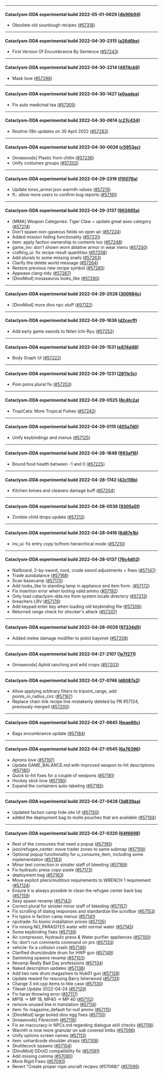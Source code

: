 
---

#### Cataclysm-DDA experimental build 2022-05-01-0629 ([4b90b94](https://github.com/CleverRaven/Cataclysm-DDA/releases/tag/cdda-experimental-2022-05-01-0629))

* Obsolete old sourdough recipes ([#57318](https://github.com/CleverRaven/Cataclysm-DDA/pull/57318))

---

#### Cataclysm-DDA experimental build 2022-04-30-2315 ([a26d6be](https://github.com/CleverRaven/Cataclysm-DDA/releases/tag/cdda-experimental-2022-04-30-2315))

* First Version Of Encumbrance By Sentence ([#57243](https://github.com/CleverRaven/Cataclysm-DDA/pull/57243))

---

#### Cataclysm-DDA experimental build 2022-04-30-2214 ([4974cb9](https://github.com/CleverRaven/Cataclysm-DDA/releases/tag/cdda-experimental-2022-04-30-2214))

* Mask love ([#57298](https://github.com/CleverRaven/Cataclysm-DDA/pull/57298))

---

#### Cataclysm-DDA experimental build 2022-04-30-1427 ([e0aadea](https://github.com/CleverRaven/Cataclysm-DDA/releases/tag/cdda-experimental-2022-04-30-1427))

* Fix auto medicinal tea ([#57305](https://github.com/CleverRaven/Cataclysm-DDA/pull/57305))

---

#### Cataclysm-DDA experimental build 2022-04-30-0614 ([c27c434](https://github.com/CleverRaven/Cataclysm-DDA/releases/tag/cdda-experimental-2022-04-30-0614))

* Routine i18n updates on 30 April 2022 ([#57283](https://github.com/CleverRaven/Cataclysm-DDA/pull/57283))

---

#### Cataclysm-DDA experimental build 2022-04-30-0026 ([c5953ac](https://github.com/CleverRaven/Cataclysm-DDA/releases/tag/cdda-experimental-2022-04-30-0026))

* [Innawoods] Plastic from chitin ([#57236](https://github.com/CleverRaven/Cataclysm-DDA/pull/57236))
* Unify costumes groups ([#57202](https://github.com/CleverRaven/Cataclysm-DDA/pull/57202))

---

#### Cataclysm-DDA experimental build 2022-04-29-2319 ([f10076a](https://github.com/CleverRaven/Cataclysm-DDA/releases/tag/cdda-experimental-2022-04-29-2319))

* Update torso_armor.json warmth values ([#57215](https://github.com/CleverRaven/Cataclysm-DDA/pull/57215))
* ft.: allow more users to confirm bug reports ([#57191](https://github.com/CleverRaven/Cataclysm-DDA/pull/57191))

---

#### Cataclysm-DDA experimental build 2022-04-29-2137 ([963495a](https://github.com/CleverRaven/Cataclysm-DDA/releases/tag/cdda-experimental-2022-04-29-2137))

* [MMA] Weapon Categories: Tiger Claw + update great axes category ([#57214](https://github.com/CleverRaven/Cataclysm-DDA/pull/57214))
* Don't spawn non-gaseous fields on open air ([#57224](https://github.com/CleverRaven/Cataclysm-DDA/pull/57224))
* Added mission hiding functionality ([#57231](https://github.com/CleverRaven/Cataclysm-DDA/pull/57231))
* item: apply faction ownership to contents too ([#57248](https://github.com/CleverRaven/Cataclysm-DDA/pull/57248))
* game_inv: don't shown worn ablative armor in wear menu ([#57250](https://github.com/CleverRaven/Cataclysm-DDA/pull/57250))
* crafting_ui: fix recipe result quantities ([#57258](https://github.com/CleverRaven/Cataclysm-DDA/pull/57258))
* Add plurals to some missing snails ([#57263](https://github.com/CleverRaven/Cataclysm-DDA/pull/57263))
* Clarify the delete world message ([#57264](https://github.com/CleverRaven/Cataclysm-DDA/pull/57264))
* Restore previous new recipe symbol ([#57265](https://github.com/CleverRaven/Cataclysm-DDA/pull/57265))
* Appease clang-tidy ([#57267](https://github.com/CleverRaven/Cataclysm-DDA/pull/57267))
* [DinoMod] mosasaurus looks_like ([#57260](https://github.com/CleverRaven/Cataclysm-DDA/pull/57260))

---

#### Cataclysm-DDA experimental build 2022-04-29-2028 ([300984c](https://github.com/CleverRaven/Cataclysm-DDA/releases/tag/cdda-experimental-2022-04-29-2028))

* [DinoMod] more dino npc stuff ([#57122](https://github.com/CleverRaven/Cataclysm-DDA/pull/57122))

---

#### Cataclysm-DDA experimental build 2022-04-29-1636 ([d2cecff](https://github.com/CleverRaven/Cataclysm-DDA/releases/tag/cdda-experimental-2022-04-29-1636))

* Add early game swords to Niten Ichi-Ryu ([#57252](https://github.com/CleverRaven/Cataclysm-DDA/pull/57252))

---

#### Cataclysm-DDA experimental build 2022-04-29-1531 ([e874d48](https://github.com/CleverRaven/Cataclysm-DDA/releases/tag/cdda-experimental-2022-04-29-1531))

* Body Graph UI ([#57222](https://github.com/CleverRaven/Cataclysm-DDA/pull/57222))

---

#### Cataclysm-DDA experimental build 2022-04-29-1231 ([2811e3c](https://github.com/CleverRaven/Cataclysm-DDA/releases/tag/cdda-experimental-2022-04-29-1231))

* Pom poms plural fix ([#57253](https://github.com/CleverRaven/Cataclysm-DDA/pull/57253))

---

#### Cataclysm-DDA experimental build 2022-04-29-0525 ([8c4fc2a](https://github.com/CleverRaven/Cataclysm-DDA/releases/tag/cdda-experimental-2022-04-29-0525))

* TropiCata: More Tropical Fishes ([#57242](https://github.com/CleverRaven/Cataclysm-DDA/pull/57242))

---

#### Cataclysm-DDA experimental build 2022-04-29-0115 ([405a7d0](https://github.com/CleverRaven/Cataclysm-DDA/releases/tag/cdda-experimental-2022-04-29-0115))

* Unify keybindings and menus ([#57125](https://github.com/CleverRaven/Cataclysm-DDA/pull/57125))

---

#### Cataclysm-DDA experimental build 2022-04-28-1848 ([993af16](https://github.com/CleverRaven/Cataclysm-DDA/releases/tag/cdda-experimental-2022-04-28-1848))

* Bound food health between -1 and 0 ([#57225](https://github.com/CleverRaven/Cataclysm-DDA/pull/57225))

---

#### Cataclysm-DDA experimental build 2022-04-28-1742 ([42c118b](https://github.com/CleverRaven/Cataclysm-DDA/releases/tag/cdda-experimental-2022-04-28-1742))

* Kitchen knives and cleavers damage buff ([#57204](https://github.com/CleverRaven/Cataclysm-DDA/pull/57204))

---

#### Cataclysm-DDA experimental build 2022-04-28-0536 ([9305a5f](https://github.com/CleverRaven/Cataclysm-DDA/releases/tag/cdda-experimental-2022-04-28-0536))

* Zombie child drops update ([#57212](https://github.com/CleverRaven/Cataclysm-DDA/pull/57212))

---

#### Cataclysm-DDA experimental build 2022-04-28-0416 ([6d87e1b](https://github.com/CleverRaven/Cataclysm-DDA/releases/tag/cdda-experimental-2022-04-28-0416))

* inv_ui: fix entry copy to/from hierarchical mode ([#57210](https://github.com/CleverRaven/Cataclysm-DDA/pull/57210))

---

#### Cataclysm-DDA experimental build 2022-04-28-0137 ([76c4d02](https://github.com/CleverRaven/Cataclysm-DDA/releases/tag/cdda-experimental-2022-04-28-0137))

* Nailboard, 2-by-sword, nord, crude sword adjustments + fixes ([#57147](https://github.com/CleverRaven/Cataclysm-DDA/pull/57147))
* Trade autobalance ([#57168](https://github.com/CleverRaven/Cataclysm-DDA/pull/57168))
* Scan basecamp ([#57170](https://github.com/CleverRaven/Cataclysm-DDA/pull/57170))
* Add looks_like to standing lamp in appliance and item form. ([#57172](https://github.com/CleverRaven/Cataclysm-DDA/pull/57172))
* Fix insertion error when looting valid ammo ([#57192](https://github.com/CleverRaven/Cataclysm-DDA/pull/57192))
* Only load cataclysm-dda.mo from system locale directory ([#57213](https://github.com/CleverRaven/Cataclysm-DDA/pull/57213))
* breachers LBV ([#57176](https://github.com/CleverRaven/Cataclysm-DDA/pull/57176))
* Add keypad enter key when loading old keybinding file ([#57206](https://github.com/CleverRaven/Cataclysm-DDA/pull/57206))
* Returned range check for shocker's attack ([#57207](https://github.com/CleverRaven/Cataclysm-DDA/pull/57207))

---

#### Cataclysm-DDA experimental build 2022-04-28-0029 ([97334d5](https://github.com/CleverRaven/Cataclysm-DDA/releases/tag/cdda-experimental-2022-04-28-0029))

* Added melee damage modifier to pistol bayonet ([#57208](https://github.com/CleverRaven/Cataclysm-DDA/pull/57208))

---

#### Cataclysm-DDA experimental build 2022-04-27-2107 ([1e7f271](https://github.com/CleverRaven/Cataclysm-DDA/releases/tag/cdda-experimental-2022-04-27-2107))

* [Innawoods] Aphid ranching and wild crops ([#57203](https://github.com/CleverRaven/Cataclysm-DDA/pull/57203))

---

#### Cataclysm-DDA experimental build 2022-04-27-0746 ([d6087a2](https://github.com/CleverRaven/Cataclysm-DDA/releases/tag/cdda-experimental-2022-04-27-0746))

* Allow applying arbitrary filters to tripoint_range, add points_in_radius_circ ([#57187](https://github.com/CleverRaven/Cataclysm-DDA/pull/57187))
* Replace chain link recipe line mistakenly deleted by PR #57124, previously merged ([#57200](https://github.com/CleverRaven/Cataclysm-DDA/pull/57200))

---

#### Cataclysm-DDA experimental build 2022-04-27-0645 ([6eae86c](https://github.com/CleverRaven/Cataclysm-DDA/releases/tag/cdda-experimental-2022-04-27-0645))

* Bags encumbrance update ([#57184](https://github.com/CleverRaven/Cataclysm-DDA/pull/57184))

---

#### Cataclysm-DDA experimental build 2022-04-27-0545 ([6a76396](https://github.com/CleverRaven/Cataclysm-DDA/releases/tag/cdda-experimental-2022-04-27-0545))

* Aprons love ([#57197](https://github.com/CleverRaven/Cataclysm-DDA/pull/57197))
* Update GAME_BALANCE.md with improved weapon to-hit descriptions ([#57180](https://github.com/CleverRaven/Cataclysm-DDA/pull/57180))
* Quick to-hit fixes for a couple of weapons ([#57181](https://github.com/CleverRaven/Cataclysm-DDA/pull/57181))
* Hockey stick love ([#57190](https://github.com/CleverRaven/Cataclysm-DDA/pull/57190))
* Expand the containers auto-labeling ([#57185](https://github.com/CleverRaven/Cataclysm-DDA/pull/57185))

---

#### Cataclysm-DDA experimental build 2022-04-27-0428 ([3d839aa](https://github.com/CleverRaven/Cataclysm-DDA/releases/tag/cdda-experimental-2022-04-27-0428))

* Updated faction camp hide site UI ([#57150](https://github.com/CleverRaven/Cataclysm-DDA/pull/57150))
* added the deployment bag to molle pouches that are available ([#57194](https://github.com/CleverRaven/Cataclysm-DDA/pull/57194))

---

#### Cataclysm-DDA experimental build 2022-04-27-0320 ([64f6698](https://github.com/CleverRaven/Cataclysm-DDA/releases/tag/cdda-experimental-2022-04-27-0320))

* Rest of the consumes that need a popup ([#57195](https://github.com/CleverRaven/Cataclysm-DDA/pull/57195))
* json/refugee_center: move trader zones to same submap ([#57156](https://github.com/CleverRaven/Cataclysm-DDA/pull/57156))
* Optional popup functionality for u_consume_item, including some implementation ([#57183](https://github.com/CleverRaven/Cataclysm-DDA/pull/57183))
* Minor text correction in sinister staff of bleeding ([#57169](https://github.com/CleverRaven/Cataclysm-DDA/pull/57169))
* Fix hydraulic press copy-paste ([#57173](https://github.com/CleverRaven/Cataclysm-DDA/pull/57173))
* deployment bag ([#57163](https://github.com/CleverRaven/Cataclysm-DDA/pull/57163))
* Move explicit pliers/multitool requirements to WRENCH 1 requirement ([#57124](https://github.com/CleverRaven/Cataclysm-DDA/pull/57124))
* Ensure it is always possible to clean the refugee center back bay ([#57159](https://github.com/CleverRaven/Cataclysm-DDA/pull/57159))
* Sexy spawn revamp ([#57142](https://github.com/CleverRaven/Cataclysm-DDA/pull/57142))
* Correct plural for sinister minor staff of bleeding ([#57157](https://github.com/CleverRaven/Cataclysm-DDA/pull/57157))
* Fix scrolling of dialog responses and standardize the scrollbar ([#57153](https://github.com/CleverRaven/Cataclysm-DDA/pull/57153))
* Fix typos in faction camp menus ([#57141](https://github.com/CleverRaven/Cataclysm-DDA/pull/57141))
* npctrade: fix bionic installation prices ([#57135](https://github.com/CleverRaven/Cataclysm-DDA/pull/57135))
* Fix mixing NO_PARASITES water with normal water ([#57145](https://github.com/CleverRaven/Cataclysm-DDA/pull/57145))
* Some keybinding fixes ([#57139](https://github.com/CleverRaven/Cataclysm-DDA/pull/57139))
* Air compressor, Hydraulic press & Water purifier appliances ([#57100](https://github.com/CleverRaven/Cataclysm-DDA/pull/57100))
* fix: don't run comments command on prs ([#57133](https://github.com/CleverRaven/Cataclysm-DDA/pull/57133))
* vehicle: fix a collision crash ([#57146](https://github.com/CleverRaven/Cataclysm-DDA/pull/57146))
* Clarified drum/double drum for HWP gun ([#57149](https://github.com/CleverRaven/Cataclysm-DDA/pull/57149))
* Swimming spawns revamp ([#57103](https://github.com/CleverRaven/Cataclysm-DDA/pull/57103))
* Revamp Really Bad Day professions ([#57134](https://github.com/CleverRaven/Cataclysm-DDA/pull/57134))
* Naked description updates ([#57136](https://github.com/CleverRaven/Cataclysm-DDA/pull/57136))
* Add two new drum magazines to Hub01 gun ([#57128](https://github.com/CleverRaven/Cataclysm-DDA/pull/57128))
* Update reward for rescuing Barry Isherwood ([#57131](https://github.com/CleverRaven/Cataclysm-DDA/pull/57131))
* Change 3 init.cpp items to title case ([#57130](https://github.com/CleverRaven/Cataclysm-DDA/pull/57130))
* Tileset Update 2022-04-24 ([#57129](https://github.com/CleverRaven/Cataclysm-DDA/pull/57129))
* Fix tiaras throwing error ([#57117](https://github.com/CleverRaven/Cataclysm-DDA/pull/57117))
* MP18 → MP 18, MP40 → MP 40 ([#57112](https://github.com/CleverRaven/Cataclysm-DDA/pull/57112))
* remove unused line in translation ([#57114](https://github.com/CleverRaven/Cataclysm-DDA/pull/57114))
* item: fix magazine_default for null ammo ([#57115](https://github.com/CleverRaven/Cataclysm-DDA/pull/57115))
* [DinoMod] large boiled dino egg fixes ([#57110](https://github.com/CleverRaven/Cataclysm-DDA/pull/57110))
* [Innawoods] Fibrecloth ([#57116](https://github.com/CleverRaven/Cataclysm-DDA/pull/57116))
* Fix an inaccuracy in NPCs.md regarding dialogue skill checks ([#57118](https://github.com/CleverRaven/Cataclysm-DDA/pull/57118))
* Warmth is now more granular on sub covered limbs ([#57096](https://github.com/CleverRaven/Cataclysm-DDA/pull/57096))
* Unify options screen names ([#57113](https://github.com/CleverRaven/Cataclysm-DDA/pull/57113))
* item: unhardcode shoulder straps ([#57108](https://github.com/CleverRaven/Cataclysm-DDA/pull/57108))
* Shuttlecock spawns ([#57104](https://github.com/CleverRaven/Cataclysm-DDA/pull/57104))
* [DinoMod] DDotD compatibility fix ([#57091](https://github.com/CleverRaven/Cataclysm-DDA/pull/57091))
* Add missing comma ([#57090](https://github.com/CleverRaven/Cataclysm-DDA/pull/57090))
* More Rigid Fixes ([#57093](https://github.com/CleverRaven/Cataclysm-DDA/pull/57093))
* Revert "Create proper rope uncraft recipes (#57068)" ([#57095](https://github.com/CleverRaven/Cataclysm-DDA/pull/57095))
